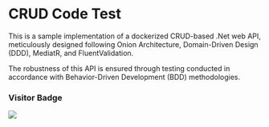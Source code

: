# CRUD Code Test 

This is a sample implementation of a dockerized CRUD-based .Net web API, meticulously designed following Onion Architecture, Domain-Driven Design (DDD), MediatR, and FluentValidation.

The robustness of this API is ensured through testing conducted in accordance with Behavior-Driven Development (BDD) methodologies.

### Visitor Badge
![](https://vistr.dev/badge?repo=mehrighafar.CSharpSampleCRUDTest) 